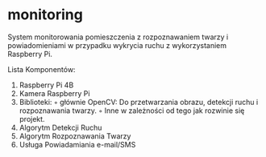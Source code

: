 # monitoring
System monitorowania pomieszczenia z rozpoznawaniem twarzy i powiadomieniami w przypadku wykrycia ruchu z wykorzystaniem Raspberry Pi.

Lista Komponentów:
1. Raspberry Pi 4B
2. Kamera Raspberry Pi
3. Biblioteki:
  ◦ głównie OpenCV: Do przetwarzania obrazu, detekcji ruchu i rozpoznawania twarzy.
  ◦ Inne w zależności od tego jak rozwinie się projekt.
4. Algorytm Detekcji Ruchu
5. Algorytm Rozpoznawania Twarzy
6. Usługa Powiadamiania e-mail/SMS
